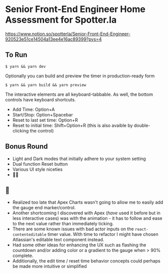 # Senior Front-End Engineer Home Assessment for Spotter.la

https://www.notion.so/spotterla/Senior-Front-End-Engineer-920523e51ce14504a13ee4e16ac89399?pvs=4

## To Run

```
$ yarn && yarn dev
```

Optionally you can build and preview the timer in production-ready form

```
$ yarn && yarn build && yarn preview
```

The interactive elements are all keyboard-tabbable. As well, the bottom controls have keyboard shortcuts.

- Add Time: Option+A
- Start/Stop: Option+Spacebar
- Reset to last set time: Option+R
- Reset to initial time: Shift+Option+R (this is also avaible by double-clicking the control)

## Bonus Round

- Light and Dark modes that initially adhere to your system setting
- Dual function Reset button
- Various UI style niceties
- 🐰🥚

## 🥲

- Realized too late that Apex Charts wasn't going to allow me to easily add the gauge end marker/control.
- Another shortcoming I discovered with Apex (*have* used it before but in less interactive cases) was with the animation - it has to follow and ease to the next value rather than immediately ticking.
- There are some known issues with bad actor inputs on the `react-contenteditable` timer value. With time to refactor I might have chosen Atlassian's editable text component instead.
- Had some other ideas for enhancing the UX such as flashing the countdown and/or adding color or a gradient to the gauge when > 90% complete.
- Additionally, the edit time / reset time behavior concepts could perhaps be made more intuitive or simplified 
